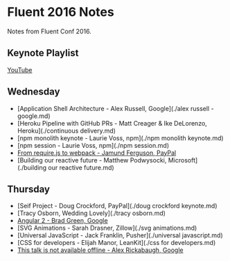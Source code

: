 Fluent 2016 Notes
=================

Notes from Fluent Conf 2016.

## Keynote Playlist

[YouTube](https://www.youtube.com/watch?list=PL055Epbe6d5bQubu5EWf_kUNA3ef_qbmL&v=9UYoKyuFXrM)

## Wednesday

* [Application Shell Architecture - Alex Russell, Google](./alex russell - google.md)
* [Heroku Pipeline with GitHub PRs - Matt Creager & Ike DeLorenzo, Heroku](./continuous delivery.md)
* [npm monolith keynote - Laurie Voss, npm](./npm monolith keynote.md)
* [npm session - Laurie Voss, npm](./npm session.md)
* [From require.js to webpack - Jamund Ferguson, PayPal](./webpack.md)
* [Building our reactive future - Matthew Podwysocki, Microsoft](./building our reactive future.md)

## Thursday

* [Seif Project - Doug Crockford, PayPal](./doug crockford keynote.md)
* [Tracy Osborn, Wedding Lovely](./tracy osborn.md)
* [Angular 2 - Brad Green, Google](./ng2.md)
* [SVG Animations - Sarah Drasner, Zillow](./svg animations.md)
* [Universal JavaScript - Jack Franklin, Pusher](./universal javascript.md)
* [CSS for developers - Elijah Manor, LeanKit](./css for developers.md)
* [This talk is not available offline - Alex Rickabaugh, Google](./offline.md)
